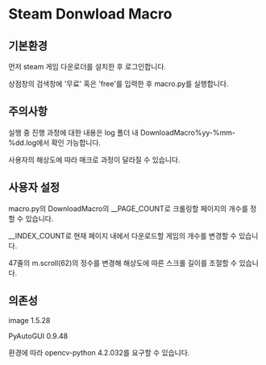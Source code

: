 # Steam Donwload Macro


## 기본환경


먼저 steam 게임 다운로더를 설치한 후 로그인합니다.

상점창의 검색창에 '무료' 혹은 'free'를 입력한 후 macro.py를 실행합니다.


## 주의사항


실행 중 진행 과정에 대한 내용은 log 폴더 내 DownloadMacro%yy-%mm-%dd.log에서 확인 가능합니다.

사용자의 해상도에 따라 매크로 과정이 달라질 수 있습니다.


## 사용자 설정


macro.py의 DownloadMacro의 \_\_PAGE_COUNT로 크롤링할 페이지의 개수를 정할 수 있습니다.

\_\_INDEX_COUNT로 현재 페이지 내에서 다운로드할 게임의 개수를 변경할 수 있습니다.

47줄의 m.scroll(62)의 정수를 변경해 해상도에 따른 스크롤 길이를 조절할 수 있습니다.


## 의존성

image 1.5.28

PyAutoGUI 0.9.48


환경에 따라 opencv-python 4.2.032를 요구할 수 있습니다.
